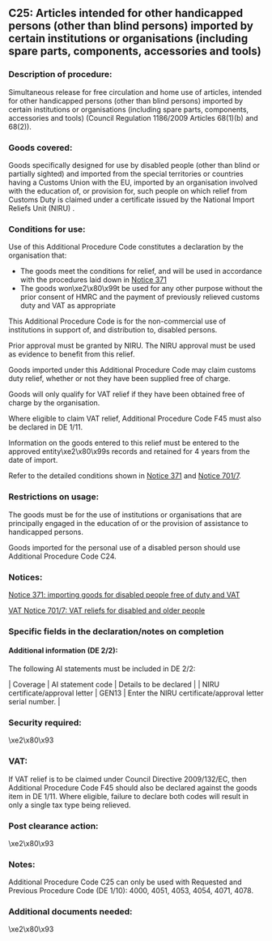 C25: Articles intended for other handicapped persons (other than blind persons) imported by certain institutions or organisations (including spare parts, components, accessories and tools)
--------------------------------------------------------------------------------------------------------------------------------------------------------------------------------------------

### Description of procedure:

Simultaneous release for free circulation and home use of articles, intended for other handicapped persons (other than blind persons) imported by certain institutions or organisations (including spare parts, components, accessories and tools) (Council Regulation 1186/2009 Articles 68(1)(b) and 68(2)).

### Goods covered:

Goods specifically designed for use by disabled people (other than blind or partially sighted) and imported from the special territories or countries having a Customs Union with the EU, imported by an organisation involved with the education of, or provision for, such people on which relief from Customs Duty is claimed under a certificate issued by the National Import Reliefs Unit (NIRU) .

### Conditions for use:

Use of this Additional Procedure Code constitutes a declaration by the organisation that:

 * The goods meet the conditions for relief, and will be used in accordance with the procedures laid down in [Notice 371](https://www.gov.uk/government/publications/notice-371-importing-goods-for-disabled-people-free-of-duty-and-vat/notice-371-importing-goods-for-disabled-people-free-of-duty-and-vat)
 * The goods won\xe2\x80\x99t be used for any other purpose without the prior consent of HMRC and the payment of previously relieved customs duty and VAT as appropriate

This Additional Procedure Code is for the non-commercial use of institutions in support of, and distribution to, disabled persons.

Prior approval must be granted by NIRU. The NIRU approval must be used as evidence to benefit from this relief.

Goods imported under this Additional Procedure Code may claim customs duty relief, whether or not they have been supplied free of charge.

Goods will only qualify for VAT relief if they have been obtained free of charge by the organisation.

Where eligible to claim VAT relief, Additional Procedure Code F45 must also be declared in DE 1/11.

Information on the goods entered to this relief must be entered to the approved entity\xe2\x80\x99s records and retained for 4 years from the date of import.

Refer to the detailed conditions shown in [Notice 371](https://www.gov.uk/government/publications/notice-371-importing-goods-for-disabled-people-free-of-duty-and-vat/notice-371-importing-goods-for-disabled-people-free-of-duty-and-vat) and [Notice 701/7](https://www.gov.uk/government/publications/vat-notice-7017-vat-reliefs-for-disabled-people/vat-notice-7017-vat-reliefs-for-disabled-and-older-people).

### Restrictions on usage:

The goods must be for the use of institutions or organisations that are principally engaged in the education of or the provision of assistance to handicapped persons.

Goods imported for the personal use of a disabled person should use Additional Procedure Code C24.

### Notices:

[Notice 371: importing goods for disabled people free of duty and VAT](https://www.gov.uk/government/publications/notice-371-importing-goods-for-disabled-people-free-of-duty-and-vat/notice-371-importing-goods-for-disabled-people-free-of-duty-and-vat)

[VAT Notice 701/7: VAT reliefs for disabled and older people](https://www.gov.uk/government/publications/vat-notice-7017-vat-reliefs-for-disabled-people/vat-notice-7017-vat-reliefs-for-disabled-and-older-people)

### Specific fields in the declaration/notes on completion

#### Additional information (DE 2/2):

The following AI statements must be included in DE 2/2:



  |  Coverage |  AI statement code |  Details to be declared | 
   |  NIRU certificate/approval letter |  GEN13 |  Enter the NIRU certificate/approval letter serial number. | 
 
### Security required:

\xe2\x80\x93

### VAT:

If VAT relief is to be claimed under Council Directive 2009/132/EC, then Additional Procedure Code F45 should also be declared against the goods item in DE 1/11. Where eligible, failure to declare both codes will result in only a single tax type being relieved.

### Post clearance action:

\xe2\x80\x93

### Notes:

Additional Procedure Code C25 can only be used with Requested and Previous Procedure Code (DE 1/10): 4000, 4051, 4053, 4054, 4071, 4078.

### Additional documents needed:

\xe2\x80\x93

